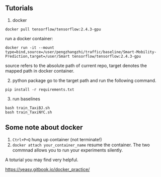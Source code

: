 ## Tutorials
1. docker
```
docker pull tensorflow/tensorflow:2.4.3-gpu
```
run a docker container:
```
docker run -it --mount type=bind,source=/user/pengzhangzhi/traffic/baseline/Smart-Mobility-Prediction,target=/user/Smart tensorflow/tensorflow:2.4.3-gpu
```
source refers to the absolute path of current repo, target denotes the mapped path in docker container.
 
2. python package 
go to the target path and run the following command.
```
pip install -r requirements.txt
```
3. run baselines
```
bash train_TaxiBJ.sh
bash train_TaxiNYC.sh
```

## Some note about docker

1. `Ctrl+P+Q` hung up container (not terminate!)
2. `docker attach your_container_name` resume the container. 
The two commnad allows you to run your experiments silently.

A toturial you may find very helpful. 

https://yeasy.gitbook.io/docker_practice/
